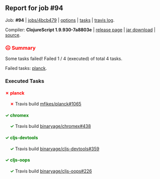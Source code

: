 ## Report for job #94

Job: **#94** | [jobs/4bcb479](https://github.com/cljs-oss/canary/commit/4bcb4797515fff32f56890ee7f9d3fec8f65534c) | [options](options.edn) | [tasks](tasks.edn) | [travis log](https://travis-ci.org/cljs-oss/canary/builds/279123761).

Compiler: **ClojureScript 1.9.930-7a8803e** | [release page](https://github.com/cljs-oss/canary/releases/tag/r1.9.930-7a8803e) | [jar download](https://github.com/cljs-oss/canary/releases/download/r1.9.930-7a8803e/clojurescript-1.9.930-7a8803e.jar) | [source](https://github.com/clojure/clojurescript/commit/7a8803ef70cb84c686341353e7ab29928487e388).

### <b style='color:red'>☹ Summary</b>

Some tasks failed! Failed 1 / 4 (executed) of total 4 tasks.

Failed tasks: [planck](#-planck).

### Executed Tasks

#### <b style='color:red'>&#x2717; planck</b>
&nbsp;&nbsp;&nbsp;&nbsp;<b style='color:red'>&#x2717;</b> Travis build [mfikes/planck#1065](https://travis-ci.org/mfikes/planck/builds/279124272)<br>

#### <b style='color:green'>&#x2713; chromex</b>
&nbsp;&nbsp;&nbsp;&nbsp;<b style='color:green'>&#x2713;</b> Travis build [binaryage/chromex#438](https://travis-ci.org/binaryage/chromex/builds/279124275)<br>

#### <b style='color:green'>&#x2713; cljs-devtools</b>
&nbsp;&nbsp;&nbsp;&nbsp;<b style='color:green'>&#x2713;</b> Travis build [binaryage/cljs-devtools#359](https://travis-ci.org/binaryage/cljs-devtools/builds/279124274)<br>

#### <b style='color:green'>&#x2713; cljs-oops</b>
&nbsp;&nbsp;&nbsp;&nbsp;<b style='color:green'>&#x2713;</b> Travis build [binaryage/cljs-oops#226](https://travis-ci.org/binaryage/cljs-oops/builds/279124278)<br>